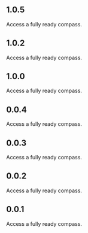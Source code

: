 ## 1.0.5

Access a fully ready compass.

## 1.0.2

Access a fully ready compass.

## 1.0.0

Access a fully ready compass.

## 0.0.4

Access a fully ready compass.

## 0.0.3

Access a fully ready compass.

## 0.0.2
Access a fully ready compass.

## 0.0.1
Access a fully ready compass.
